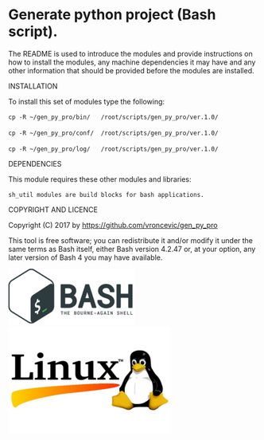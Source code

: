 Generate python project (Bash script).
================================================================================

The README is used to introduce the modules and provide instructions on
how to install the modules, any machine dependencies it may have and any
other information that should be provided before the modules are installed.

INSTALLATION

To install this set of modules type the following:

	cp -R ~/gen_py_pro/bin/   /root/scripts/gen_py_pro/ver.1.0/

	cp -R ~/gen_py_pro/conf/  /root/scripts/gen_py_pro/ver.1.0/

	cp -R ~/gen_py_pro/log/   /root/scripts/gen_py_pro/ver.1.0/

DEPENDENCIES

This module requires these other modules and libraries:

	sh_util modules are build blocks for bash applications.

COPYRIGHT AND LICENCE

Copyright (C) 2017 by https://github.com/vroncevic/gen_py_pro

This tool is free software; you can redistribute it and/or modify
it under the same terms as Bash itself, either Bash version 4.2.47 or,
at your option, any later version of Bash 4 you may have available.

![alt tag](https://raw.githubusercontent.com/vroncevic/gen_py_pro/master/bash_logo.png)
![alt tag](https://raw.githubusercontent.com/vroncevic/gen_py_pro/master/linux_logo.jpg)

